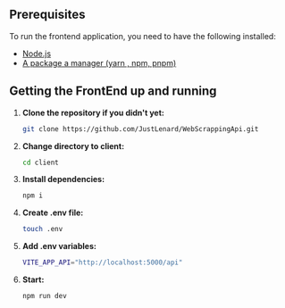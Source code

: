 ## Prerequisites

To run the frontend application, you need to have the following installed:

-   [Node.js](https://nodejs.org/en)
-   [A package a manager (yarn , npm, pnpm)](https://yarnpkg.com/getting-started)

## Getting the FrontEnd up and running

1. **Clone the repository if you didn't yet:**

    ```bash
    git clone https://github.com/JustLenard/WebScrappingApi.git
    ```

2. **Change directory to client:**

    ```bash
    cd client
    ```

3. **Install dependencies:**

    ```bash
    npm i
    ```

4. **Create .env file:**

    ```bash
    touch .env
    ```

5. **Add .env variables:**

    ```bash
    VITE_APP_API="http://localhost:5000/api"
    ```

6. **Start:**

    ```bash
    npm run dev
    ```
